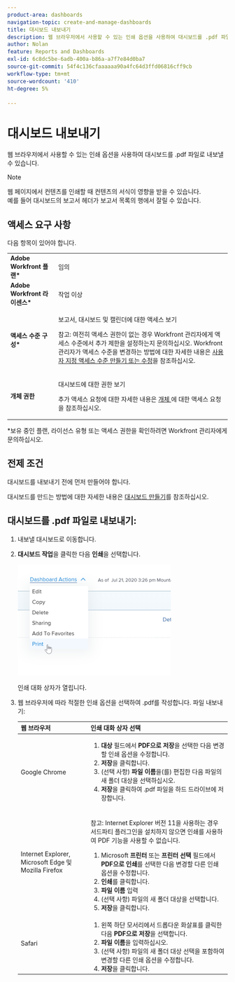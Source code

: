 ```yaml
---
product-area: dashboards
navigation-topic: create-and-manage-dashboards
title: 대시보드 내보내기
description: 웹 브라우저에서 사용할 수 있는 인쇄 옵션을 사용하여 대시보드를 .pdf 파일로 내보낼 수 있습니다.
author: Nolan
feature: Reports and Dashboards
exl-id: 6c8dc5be-6adb-400a-b86a-a7f7e84d0ba7
source-git-commit: 54f4c136cfaaaaaa90a4fc64d3ffd06816cff9cb
workflow-type: tm+mt
source-wordcount: '410'
ht-degree: 5%

---
```


# 대시보드 내보내기

웹 브라우저에서 사용할 수 있는 인쇄 옵션을 사용하여 대시보드를 .pdf 파일로 내보낼 수 있습니다.

>[!NOTE]
>
>웹 페이지에서 컨텐츠를 인쇄할 때 컨텐츠의 서식이 영향을 받을 수 있습니다.\
>예를 들어 대시보드의 보고서 헤더가 보고서 목록의 행에서 잘릴 수 있습니다.

## 액세스 요구 사항

다음 항목이 있어야 합니다.

<table style="table-layout:auto"> 
 <col> 
 <col> 
 <tbody> 
  <tr> 
   <td role="rowheader"><strong>Adobe Workfront 플랜*</strong></td> 
   <td> <p>임의</p> </td> 
  </tr> 
  <tr> 
   <td role="rowheader"><strong>Adobe Workfront 라이센스*</strong></td> 
   <td> <p>작업 이상</p> </td> 
  </tr> 
  <tr> 
   <td role="rowheader"><strong>액세스 수준 구성*</strong></td> 
   <td> <p>보고서, 대시보드 및 캘린더에 대한 액세스 보기</p> <p>참고: 여전히 액세스 권한이 없는 경우 Workfront 관리자에게 액세스 수준에서 추가 제한을 설정하는지 문의하십시오. Workfront 관리자가 액세스 수준을 변경하는 방법에 대한 자세한 내용은 <a href="../../../administration-and-setup/add-users/configure-and-grant-access/create-modify-access-levels.md" class="MCXref xref">사용자 지정 액세스 수준 만들기 또는 수정</a>을 참조하십시오.</p> </td> 
  </tr> 
  <tr> 
   <td role="rowheader"><strong>개체 권한</strong></td> 
   <td> <p>대시보드에 대한 권한 보기</p> <p>추가 액세스 요청에 대한 자세한 내용은 <a href="../../../workfront-basics/grant-and-request-access-to-objects/request-access.md" class="MCXref xref">개체 </a>에 대한 액세스 요청 을 참조하십시오.</p> </td> 
  </tr> 
 </tbody> 
</table>

&#42;보유 중인 플랜, 라이선스 유형 또는 액세스 권한을 확인하려면 Workfront 관리자에게 문의하십시오.

## 전제 조건

대시보드를 내보내기 전에 먼저 만들어야 합니다.

대시보드를 만드는 방법에 대한 자세한 내용은 [대시보드 만들기](../../../reports-and-dashboards/dashboards/creating-and-managing-dashboards/create-dashboard.md)를 참조하십시오.

## 대시보드를 .pdf 파일로 내보내기:

1. 내보낼 대시보드로 이동합니다.
1. **대시보드 작업**&#x200B;을 클릭한 다음 **인쇄**&#x200B;을 선택합니다.

   ![](assets/dashboard-actions-print-350x254.png)

   인쇄 대화 상자가 열립니다.

1. 웹 브라우저에 따라 적절한 인쇄 옵션을 선택하여 .pdf를 작성합니다. 파일 내보내기:

   <table style="table-layout:auto"> 
    <col> 
    <col> 
    <thead> 
     <tr> 
      <th>웹 브라우저</th> 
      <th>인쇄 대화 상자 선택</th> 
     </tr> 
    </thead> 
    <tbody> 
     <tr> 
      <td>Google Chrome</td> 
      <td> 
       <ol> 
        <li value="1"><strong>대상</strong> 필드에서 <strong>PDF으로 저장</strong>을 선택한 다음 변경할 인쇄 옵션을 수정합니다.</li> 
        <li value="2"><strong>저장</strong>을 클릭합니다.</li> 
        <li value="3">(선택 사항) <strong>파일 이름</strong>을(를) 편집한 다음 파일의 새 폴더 대상을 선택하십시오.</li> 
        <li value="4"><strong>저장</strong>을 클릭하여 .pdf 파일을 하드 드라이브에 저장합니다.<br><br></li> 
       </ol> </td> 
     </tr> 
     <tr> 
      <td>Internet Explorer, Microsoft Edge 및 Mozilla Firefox</td> 
      <td> <p>참고: Internet Explorer 버전 11을 사용하는 경우 서드파티 플러그인을 설치하지 않으면 인쇄를 사용하여 PDF 기능을 사용할 수 없습니다.</p> 
       <ol> 
        <li value="1">Microsoft <strong>프린터</strong> 또는 <strong>프린터 선택</strong> 필드에서 <strong>PDF으로 인쇄</strong>를 선택한 다음 변경할 다른 인쇄 옵션을 수정합니다.</li> 
        <li value="2"><strong>인쇄</strong>를 클릭합니다.</li> 
        <li value="3"><strong>파일 이름</strong> 입력</li> 
        <li value="4">(선택 사항) 파일의 새 폴더 대상을 선택합니다.</li> 
        <li value="5"><strong>저장</strong>을 클릭합니다.</li> 
       </ol> </td> 
     </tr> 
     <tr> 
      <td>Safari</td> 
      <td> 
       <ol> 
        <li value="1">왼쪽 하단 모서리에서 드롭다운 화살표를 클릭한 다음 <strong>PDF으로 저장</strong>을 선택합니다.</li> 
        <li value="2"><strong>파일 이름</strong>을 입력하십시오.</li> 
        <li value="3">(선택 사항) 파일의 새 폴더 대상 선택을 포함하여 변경할 다른 인쇄 옵션을 수정합니다.</li> 
        <li value="4"><strong>저장</strong>을 클릭합니다.</li> 
       </ol> </td> 
     </tr> 
    </tbody> 
   </table>
